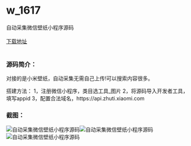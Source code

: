 # w_1617
自动采集微信壁纸小程序源码
<br/></br>
[下载地址](https://www.uuid2.com/1617.html "下载地址")
<br/></br>
<h3>源码简介：</h3>
<p>对接的是小米壁纸，自动采集无需自己上传!可以搜索内容很多。<p>
<p>搭建方法：
1，注册微信小程序，类目选工具_图片
2，将源码导入开发者工具，填写appid
3，配置合法域名，https://api.zhuti.xiaomi.com<p>
<h3>截图：</h3>
<img src="https://www.uuid2.com/wp-content/uploads/img/202109/0e4d912776.png" alt="自动采集微信壁纸小程序源码"><img src="https://www.uuid2.com/wp-content/uploads/img/202109/842d711470.png" alt="自动采集微信壁纸小程序源码"><img src="https://www.uuid2.com/wp-content/uploads/img/202109/52e86d6849.png" alt="自动采集微信壁纸小程序源码">
